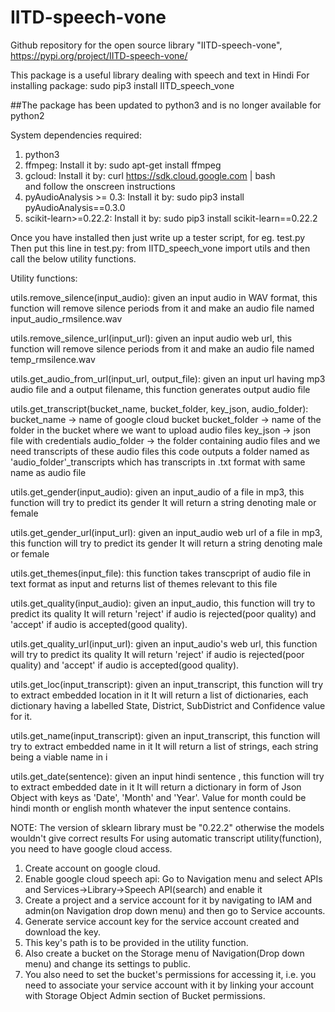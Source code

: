 # IITD-speech-vone
Github repository for the open source library "IITD-speech-vone", https://pypi.org/project/IITD-speech-vone/

This package is a useful library dealing with speech and text in Hindi
For installing package:
sudo pip3 install IITD_speech_vone

##The package has been updated to python3 and is no longer available for python2

System dependencies required:
1. python3
2. ffmpeg: Install it by: sudo apt-get install ffmpeg
3. gcloud: Install it by: curl https://sdk.cloud.google.com | bash  
and follow the onscreen instructions
4. pyAudioAnalysis >= 0.3: Install it by: sudo pip3 install pyAudioAnalysis==0.3.0
5. scikit-learn>=0.22.2: Install it by: sudo pip3 install scikit-learn==0.22.2

Once you have installed then just write up a tester script, for eg. test.py
Then put this line in test.py:
from IITD_speech_vone import utils
and then call the below utility functions.

Utility functions:

utils.remove_silence(input_audio):
	given an input audio in WAV format, this function will remove silence periods from it
	and make an audio file named input_audio_rmsilence.wav

utils.remove_silence_url(input_url):
	given an input audio web url, this function will remove silence periods from it
	and make an audio file named temp_rmsilence.wav

utils.get_audio_from_url(input_url, output_file):
	given an input url having mp3 audio file and a output filename, this function generates output audio file

utils.get_transcript(bucket_name, bucket_folder, key_json, audio_folder):
	bucket_name -> name of google cloud bucket
	bucket_folder -> name of the folder in the bucket where we want to upload audio files
	key_json -> json file with credentials
	audio_folder -> the folder containing audio files and we need transcripts of these audio files
	this code outputs a folder named as 'audio_folder'_transcripts which has transcripts in .txt format with same name as audio file

utils.get_gender(input_audio):
	given an  input_audio of a file in mp3, this function will try to predict its gender
	It will return a string denoting male or female

utils.get_gender_url(input_url):
	given an input_audio web url of a file in mp3, this function will try to predict its gender
	It will return a string denoting male or female

utils.get_themes(input_file):
	this function takes transcpript of audio file in text format as input
	and returns list of themes relevant to this file

utils.get_quality(input_audio):
	given an input_audio, this function will try to predict its quality
	It will return 'reject' if audio is rejected(poor quality) and 'accept' if audio is accepted(good quality).

utils.get_quality_url(input_url):
	given an input_audio's web url, this function will try to predict its quality
	It will return 'reject' if audio is rejected(poor quality) and 'accept' if audio is accepted(good quality).

utils.get_loc(input_transcript):
	given an  input_transcript, this function will try to extract embedded location in it
	It will return a list of dictionaries, each dictionary having a labelled State, District, SubDistrict and Confidence value for it.

utils.get_name(input_transcript):
	given an  input_transcript, this function will try to extract embedded name in it
	It will return a list of strings, each string being a viable name in i

utils.get_date(sentence):
 	given an input hindi sentence , this function will try to extract embedded date in it
	It will return a dictionary in form of Json Object with keys as 'Date', 'Month' and 'Year'. Value for month could be hindi month or english month whatever the input sentence contains.

NOTE:
The version of sklearn library must be "0.22.2" otherwise the models wouldn't give correct results
For using automatic transcript utility(function), you need to have google cloud access.
1. Create account on google cloud.
2. Enable google cloud speech api: Go to Navigation menu and select APIs and Services->Library->Speech API(search) and enable it
3. Create a project and a service account for it by navigating to IAM and admin(on Navigation drop down menu) and then go to Service accounts.
4. Generate service account key for the service account created and download the key.
5. This key's path is to be provided in the utility function.
6. Also create a bucket on the Storage menu of Navigation(Drop down menu) and change its settings to public.
7. You also need to set the bucket's permissions for accessing it, i.e. you need to associate your service account with it by linking your account with Storage Object Admin section of Bucket permissions.

